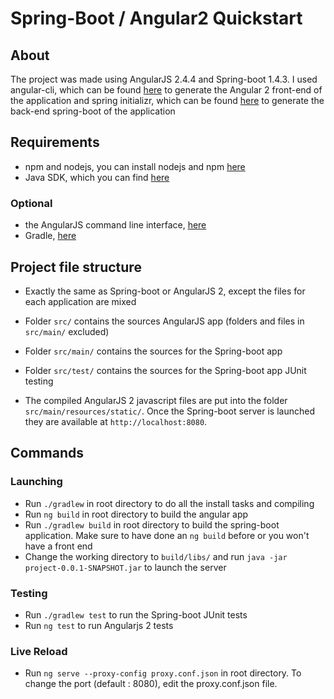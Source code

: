 # Spring-Boot / Angular2 Quickstart

## About

The project was made using AngularJS 2.4.4 and Spring-boot 1.4.3. I used angular-cli, which can be found [here](https://github.com/angular/angular-cli) to generate the Angular 2 front-end of the application and spring initializr, which can be found [here](http://start.spring.io/) to generate the back-end spring-boot of the application

## Requirements

- npm and nodejs, you can install nodejs and npm [here](https://nodejs.org/)
- Java SDK, which you can find [here](https://www.oracle.com/downloads/index.html)

### Optional

- the AngularJS command line interface, [here](https://github.com/angular/angular-cli)
- Gradle, [here](https://gradle.org/)

## Project file structure

- Exactly the same as Spring-boot or AngularJS 2, except the files for each application are mixed
- Folder `src/` contains the sources AngularJS app (folders and files in `src/main/` excluded)
- Folder `src/main/` contains the sources for the Spring-boot app
- Folder `src/test/` contains the sources for the Spring-boot app JUnit testing

- The compiled AngularJS 2 javascript files are put into the folder `src/main/resources/static/`. Once the Spring-boot server is launched they are available at `http://localhost:8080`.

## Commands

### Launching

- Run `./gradlew` in root directory to do all the install tasks and compiling
- Run  `ng build` in root directory to build the angular app
- Run `./gradlew build` in root directory to build the spring-boot application. Make sure to have done an `ng build` before or you won't have a front end
- Change the working directory to `build/libs/` and run `java -jar project-0.0.1-SNAPSHOT.jar` to launch the server

### Testing

- Run `./gradlew test` to run the Spring-boot JUnit tests
- Run `ng test` to run Angularjs 2 tests

### Live Reload

- Run `ng serve --proxy-config proxy.conf.json` in root directory. To change the port (default : 8080), edit the proxy.conf.json file.